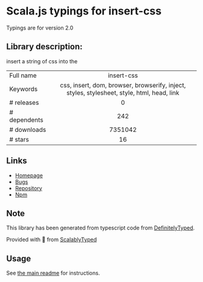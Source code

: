 
# Scala.js typings for insert-css

Typings are for version 2.0

## Library description:
insert a string of css into the <head>

|                    |                 |
| ------------------ | :-------------: |
| Full name          | insert-css |
| Keywords           | css, insert, dom, browser, browserify, inject, styles, stylesheet, style, html, head, link |
| # releases         | 0 |
| # dependents       | 242 |
| # downloads        | 7351042 |
| # stars            | 16 |

## Links
- [Homepage](https://github.com/substack/insert-css)
- [Bugs](https://github.com/substack/insert-css/issues)
- [Repository](https://github.com/substack/insert-css)
- [Npm](https://www.npmjs.com/package/insert-css)
    


## Note
This library has been generated from typescript code from [DefinitelyTyped](https://definitelytyped.org).

Provided with :purple_heart: from [ScalablyTyped](https://github.com/oyvindberg/ScalablyTyped)

## Usage
See [the main readme](../../readme.md) for instructions.


